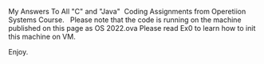 My Answers To All "C" and "Java"  Coding Assignments from Operetiion 
Systems Course.
 
Please note that the code is running on the machine published on this page 
as OS 2022.ova
Please read Ex0 to learn how to init this machine on VM. 

Enjoy. 
